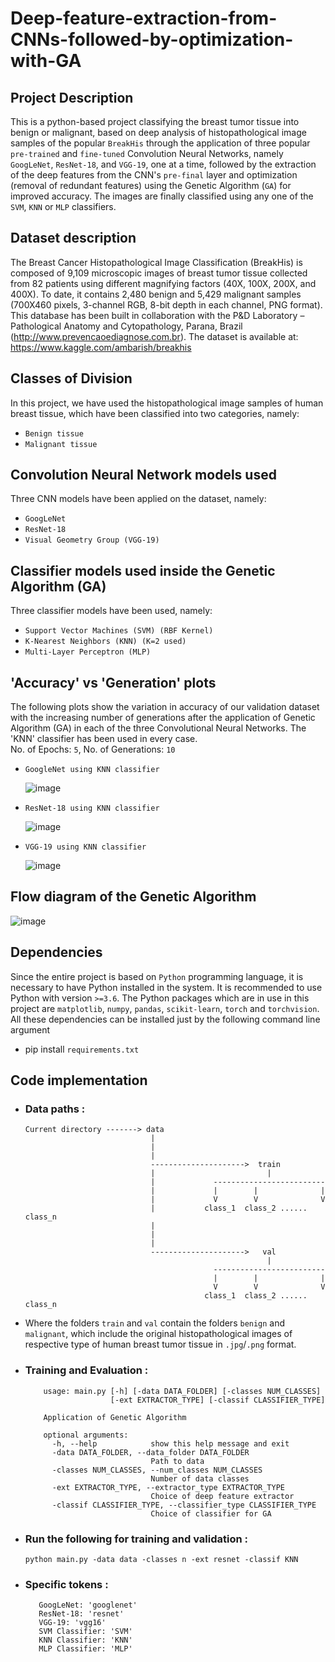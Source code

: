 # Deep-feature-extraction-from-CNNs-followed-by-optimization-with-GA    

## Project Description
This is a python-based project classifying the breast tumor tissue into benign or malignant, based on deep analysis of histopathological image samples of the popular `BreakHis` through the application of three popular `pre-trained` and `fine-tuned` Convolution Neural Networks, namely `GoogLeNet`, `ResNet-18`, and `VGG-19`, one at a time, followed by the extraction of the deep features from the CNN's `pre-final` layer and optimization (removal of redundant features) using the Genetic Algorithm (`GA`) for improved accuracy. The images are finally classified using any one of the `SVM`, `KNN` or `MLP` classifiers.

## Dataset description
The Breast Cancer Histopathological Image Classification (BreakHis) is composed of 9,109 microscopic images of breast tumor tissue collected from 82 patients using different magnifying factors (40X, 100X, 200X, and 400X). To date, it contains 2,480 benign and 5,429 malignant samples (700X460 pixels, 3-channel RGB, 8-bit depth in each channel, PNG format). This database has been built in collaboration with the P&D Laboratory – Pathological Anatomy and Cytopathology, Parana, Brazil (http://www.prevencaoediagnose.com.br). The dataset is available at:    
https://www.kaggle.com/ambarish/breakhis

## Classes of Division
In this project, we have used the histopathological image samples of human breast tissue, which have been classified into two categories, namely:  
- `Benign tissue`  
- `Malignant tissue` 

## Convolution Neural Network models used
Three CNN models have been applied on the dataset, namely:  
-	`GoogLeNet`  
-	`ResNet-18`  
-	`Visual Geometry Group (VGG-19)`

## Classifier models used inside the Genetic Algorithm (GA)
Three classifier models have been used, namely:  
-	`Support Vector Machines (SVM) (RBF Kernel)`  
-	`K-Nearest Neighbors (KNN) (K=2 used)`  
-	`Multi-Layer Perceptron (MLP)`  

## 'Accuracy' vs 'Generation' plots
The following plots show the variation in accuracy of our validation dataset with the increasing number of generations after the application of Genetic Algorithm (GA) in each of the three Convolutional Neural Networks. The 'KNN' classifier has been used in every case.     
No. of Epochs: `5`, No. of Generations: `10`
-     GoogleNet using KNN classifier
     ![image](https://user-images.githubusercontent.com/84792746/154838869-35486f58-74c8-46b3-9b15-75333ddd2eef.png)
-     ResNet-18 using KNN classifier
     ![image](https://user-images.githubusercontent.com/84792746/154838818-d415193f-1736-4272-a9c3-90ce013bfc37.png)
-     VGG-19 using KNN classifier
     ![image](https://user-images.githubusercontent.com/84792746/154838834-71b65cea-cc2b-4527-b6ad-0d01e2c532c5.png)
     
## Flow diagram of the Genetic Algorithm


![image](https://user-images.githubusercontent.com/84792746/154851819-2df7036d-e2a4-48c4-8e60-e853f278322e.png)


## Dependencies
Since the entire project is based on `Python` programming language, it is necessary to have Python installed in the system. It is recommended to use Python with version `>=3.6`.
The Python packages which are in use in this project are  `matplotlib`, `numpy`, `pandas`, `scikit-learn`, `torch` and `torchvision`. All these dependencies can be installed just by the following command line argument
- pip install `requirements.txt`

## Code implementation
- ### Data paths :
      Current directory -------> data
                                  |
                                  |
                                  |               
                                  --------------------->  train
                                  |                         |
                                  |             -------------------------
                                  |             |        |              |
                                  |             V        V              V
                                  |           class_1  class_2 ...... class_n
                                  |
                                  |
                                  |              
                                  --------------------->   val
                                                            |
                                                -------------------------
                                                |        |              |
                                                V        V              V
                                              class_1  class_2 ...... class_n
                                              
                               
- Where the folders `train` and `val` contain the folders `benign` and `malignant`, which include the original histopathological images of respective type of human breast tumor tissue in `.jpg`/`.png` format.

- ### Training and Evaluation :

          usage: main.py [-h] [-data DATA_FOLDER] [-classes NUM_CLASSES]
                         [-ext EXTRACTOR_TYPE] [-classif CLASSIFIER_TYPE]

          Application of Genetic Algorithm

          optional arguments:
            -h, --help            show this help message and exit
            -data DATA_FOLDER, --data_folder DATA_FOLDER
                                  Path to data
            -classes NUM_CLASSES, --num_classes NUM_CLASSES
                                  Number of data classes
            -ext EXTRACTOR_TYPE, --extractor_type EXTRACTOR_TYPE
                                  Choice of deep feature extractor
            -classif CLASSIFIER_TYPE, --classifier_type CLASSIFIER_TYPE
                                  Choice of classifier for GA
        
-  ### Run the following for training and validation :
  
      `python main.py -data data -classes n -ext resnet -classif KNN`
      
-  ### Specific tokens :

          GoogLeNet: 'googlenet'
          ResNet-18: 'resnet'
          VGG-19: 'vgg16'
          SVM Classifier: 'SVM'
          KNN Classifier: 'KNN'
          MLP Classifier: 'MLP'
